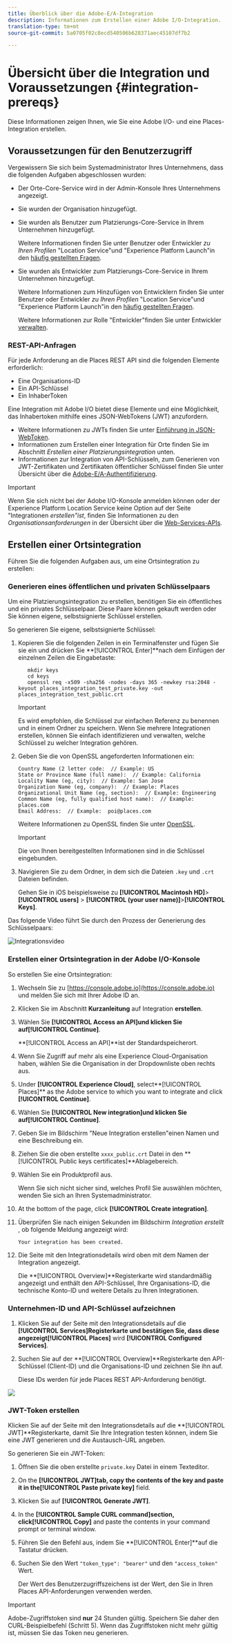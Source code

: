 ```yaml
---
title: Überblick über die Adobe-E/A-Integration
description: Informationen zum Erstellen einer Adobe I/O-Integration.
translation-type: tm+mt
source-git-commit: 5a0705f02c8ecd540506b628371aec45107df7b2

---
```



# Übersicht über die Integration und Voraussetzungen {#integration-prereqs}

Diese Informationen zeigen Ihnen, wie Sie eine Adobe I/O- und eine Places-Integration erstellen.

## Voraussetzungen für den Benutzerzugriff

Vergewissern Sie sich beim Systemadministrator Ihres Unternehmens, dass die folgenden Aufgaben abgeschlossen wurden:

* Der Orte-Core-Service wird in der Admin-Konsole Ihres Unternehmens angezeigt.
* Sie wurden der Organisation hinzugefügt.
* Sie wurden als Benutzer zum Platzierungs-Core-Service in Ihrem Unternehmen hinzugefügt.

   Weitere Informationen finden Sie unter Benutzer oder Entwickler *zu Ihren Profilen* &quot;Location Service&quot;und &quot;Experience Platform Launch&quot;in den [häufig gestellten Fragen](/help/places-faqs.md).

* Sie wurden als Entwickler zum Platzierungs-Core-Service in Ihrem Unternehmen hinzugefügt.

   Weitere Informationen zum Hinzufügen von Entwicklern finden Sie unter Benutzer oder Entwickler *zu Ihren Profilen* &quot;Location Service&quot;und &quot;Experience Platform Launch&quot;in den [häufig gestellten Fragen](/help/places-faqs.md).

   Weitere Informationen zur Rolle &quot;Entwickler&quot;finden Sie unter Entwickler [verwalten](https://helpx.adobe.com/enterprise/using/manage-developers.html).

### REST-API-Anfragen

Für jede Anforderung an die Places REST API sind die folgenden Elemente erforderlich:

* Eine Organisations-ID
* Ein API-Schlüssel
* Ein InhaberToken

Eine Integration mit Adobe I/O bietet diese Elemente und eine Möglichkeit, das Inhabertoken mithilfe eines JSON-WebTokens (JWT) anzufordern.

* Weitere Informationen zu JWTs finden Sie unter [Einführung in JSON-WebToken](https://jwt.io/introduction/).
* Informationen zum Erstellen einer Integration für Orte finden Sie im Abschnitt *Erstellen einer Platzierungsintegration* unten.
* Informationen zur Integration von API-Schlüsseln, zum Generieren von JWT-Zertifikaten und Zertifikaten öffentlicher Schlüssel finden Sie unter Übersicht über die [Adobe-E/A-Authentifizierung](https://www.adobe.io/apis/cloudplatform/console/authentication/gettingstarted.html).

>[!IMPORTANT]
>
>Wenn Sie sich nicht bei der Adobe I/O-Konsole anmelden können oder der Experience Platform Location Service keine Option auf der Seite &quot;Integrationen *erstellen&quot;ist*, finden Sie Informationen zu den *Organisationsanforderungen* in der Übersicht über die [Web-Services-APIs](/help/web-service-api/places-web-services.md).

## Erstellen einer Ortsintegration

Führen Sie die folgenden Aufgaben aus, um eine Ortsintegration zu erstellen:

### Generieren eines öffentlichen und privaten Schlüsselpaars

Um eine Platzierungsintegration zu erstellen, benötigen Sie ein öffentliches und ein privates Schlüsselpaar. Diese Paare können gekauft werden oder Sie können eigene, selbstsignierte Schlüssel erstellen.

So generieren Sie eigene, selbstsignierte Schlüssel:

1. Kopieren Sie die folgenden Zeilen in ein Terminalfenster und fügen Sie sie ein und drücken Sie **[!UICONTROL Enter]**nach dem Einfügen der einzelnen Zeilen die Eingabetaste:

   ```text
      mkdir keys
      cd keys
      openssl req -x509 -sha256 -nodes -days 365 -newkey rsa:2048 -keyout places_integration_test_private.key -out    places_integration_test_public.crt
   ```

   >[!IMPORTANT]
   >
   >Es wird empfohlen, die Schlüssel zur einfachen Referenz zu benennen und in einem Ordner zu speichern. Wenn Sie mehrere Integrationen erstellen, können Sie einfach identifizieren und verwalten, welche Schlüssel zu welcher Integration gehören.

1. Geben Sie die von OpenSSL angeforderten Informationen ein:

   ```text
   Country Name (2 letter code:  // Example: US
   State or Province Name (full name):  // Example: California
   Locality Name (eg, city):  // Example: San Jose
   Organization Name (eg, company):  // Example: Places
   Organizational Unit Name (eg, section):  // Example: Engineering
   Common Name (eg, fully qualified host name):  // Example: places.com
   Email Address:  // Example:  poi@places.com
   ```

   Weitere Informationen zu OpenSSL finden Sie unter [OpenSSL](https://www.openssl.org/).

   >[!IMPORTANT]
   >
   >Die von Ihnen bereitgestellten Informationen sind in die Schlüssel eingebunden.

1. Navigieren Sie zu dem Ordner, in dem sich die Dateien `.key` und `.crt` Dateien befinden.

   Gehen Sie in iOS beispielsweise zu **[!UICONTROL Macintosh HD]**>**[!UICONTROL users]** > **[!UICONTROL (your user name)]**>**[!UICONTROL Keys]**.

Das folgende Video führt Sie durch den Prozess der Generierung des Schlüsselpaars:

![Integrationsvideo](/help/assets/places_integration_video.gif)

### Erstellen einer Ortsintegration in der Adobe I/O-Konsole

So erstellen Sie eine Ortsintegration:

1. Wechseln Sie zu [https://console.adobe.io](https://console.adobe.io) und melden Sie sich mit Ihrer Adobe ID an.
1. Klicken Sie im Abschnitt **Kurzanleitung** auf Integration **erstellen**.
1. Wählen Sie **[!UICONTROL Access an API]**und klicken Sie auf**[!UICONTROL Continue]**.

   **[!UICONTROL Access an API]**ist der Standardspeicherort.

1. Wenn Sie Zugriff auf mehr als eine Experience Cloud-Organisation haben, wählen Sie die Organisation in der Dropdownliste oben rechts aus.
1. Under **[!UICONTROL Experience Cloud]**, select**[!UICONTROL Places]** as the Adobe service to which you want to integrate and click **[!UICONTROL Continue]**.
1. Wählen Sie **[!UICONTROL New integration]**und klicken Sie auf**[!UICONTROL Continue]**.
1. Geben Sie im Bildschirm &quot;Neue Integration erstellen&quot;einen Namen und eine Beschreibung ein.
1. Ziehen Sie die oben erstellte `xxxx_public.crt` Datei in den **[!UICONTROL Public keys certificates]**Ablagebereich.
1. Wählen Sie ein Produktprofil aus.

   Wenn Sie sich nicht sicher sind, welches Profil Sie auswählen möchten, wenden Sie sich an Ihren Systemadministrator.
1. At the bottom of the page, click **[!UICONTROL Create integration]**.
1. Überprüfen Sie nach einigen Sekunden im Bildschirm *Integration erstellt* , ob folgende Meldung angezeigt wird:

   `Your integration has been created.`

1. Die Seite mit den Integrationsdetails wird oben mit dem Namen der Integration angezeigt.

   Die **[!UICONTROL Overview]**Registerkarte wird standardmäßig angezeigt und enthält den API-Schlüssel, Ihre Organisations-ID, die technische Konto-ID und weitere Details zu Ihren Integrationen.

### Unternehmen-ID und API-Schlüssel aufzeichnen

1. Klicken Sie auf der Seite mit den Integrationsdetails auf die **[!UICONTROL Services]**Registerkarte und bestätigen Sie, dass diese angezeigt**[!UICONTROL Places]** wird **[!UICONTROL Configured Services]**.
1. Suchen Sie auf der **[!UICONTROL Overview]**Registerkarte den API-Schlüssel (Client-ID) und die Organisations-ID und zeichnen Sie ihn auf.

   Diese IDs werden für jede Places REST API-Anforderung benötigt.

![](/help/assets/places_orgid_api-key.png)

### JWT-Token erstellen

Klicken Sie auf der Seite mit den Integrationsdetails auf die **[!UICONTROL JWT]**Registerkarte, damit Sie Ihre Integration testen können, indem Sie eine JWT generieren und die Austausch-URL angeben.

So generieren Sie ein JWT-Token:

1. Öffnen Sie die oben erstellte `private.key` Datei in einem Texteditor.
1. On the **[!UICONTROL JWT]**tab, copy the contents of the key and paste it in the**[!UICONTROL Paste private key]** field.
1. Klicken Sie auf **[!UICONTROL Generate JWT]**.
1. In the **[!UICONTROL Sample CURL command]**section, click**[!UICONTROL Copy]** and paste the contents in your command prompt or terminal window.
1. Führen Sie den Befehl aus, indem Sie **[!UICONTROL Enter]**auf die Tastatur drücken.
1. Suchen Sie den Wert `"token_type": "bearer"` und den `"access_token"` Wert.

   Der Wert des Benutzerzugriffszeichens ist der Wert, den Sie in Ihren Places API-Anforderungen verwenden werden.

>[!IMPORTANT]
>
>Adobe-Zugriffstoken sind **nur** 24 Stunden gültig. Speichern Sie daher den CURL-Beispielbefehl (Schritt 5). Wenn das Zugriffstoken nicht mehr gültig ist, müssen Sie das Token neu generieren.